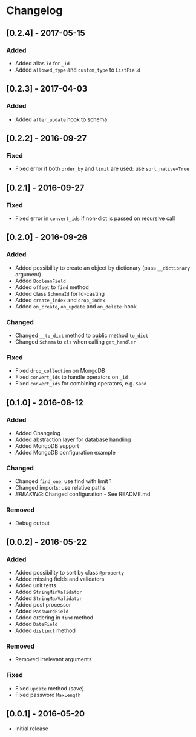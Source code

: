 # Changelog

## [0.2.4] - 2017-05-15
### Added
- Added alias `id` for `_id`
- Added `allowed_type` and `custom_type` to `ListField`

## [0.2.3] - 2017-04-03
### Added
- Added `after_update` hook to schema

## [0.2.2] - 2016-09-27
### Fixed
- Fixed error if both `order_by` and `limit` are used: use `sort_native=True`

## [0.2.1] - 2016-09-27
### Fixed
- Fixed error in `convert_ids` if non-dict is passed on recursive call

## [0.2.0] - 2016-09-26
### Added
- Added possibility to create an object by dictionary
(pass `__dictionary` argument)
- Added `BooleanField`
- Added `offset` to `find` method
- Added class `SchemaId` for Id-casting
- Added `create_index` and `drop_index`
- Added `on_create`, `on_update` and `on_delete`-hook

### Changed
- Changed `__to_dict` method to public method `to_dict`
- Changed `Schema` to `cls` when calling `get_handler`

### Fixed
- Fixed `drop_collection` on MongoDB
- Fixed `convert_ids` to handle operators on `_id`
- Fixed `convert_ids` for combining operators, e.g. `$and`

## [0.1.0] - 2016-08-12
### Added
- Added Changelog
- Added abstraction layer for database handling
- Added MongoDB support
- Added MongoDB configuration example

### Changed
- Changed `find_one`: use find with limit 1
- Changed imports: use relative paths
- *BREAKING*: Changed configuration - See README.md

### Removed
- Debug output

## [0.0.2] - 2016-05-22
### Added
- Added possibility to sort by class `@property`
- Added missing fields and validators
- Added unit tests
- Added `StringMinValidator`
- Added `StringMaxValidator`
- Added post processor
- Added `PasswordField`
- Added ordering in `find` method
- Added `DateField`
- Added `distinct` method

### Removed
- Removed irrelevant arguments

### Fixed
- Fixed `update` method (save)
- Fixed password `MaxLength`

## [0.0.1] - 2016-05-20
- Initial release